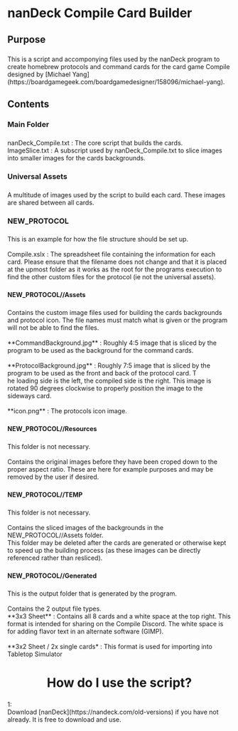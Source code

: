 <h1 align="left">nanDeck Compile Card Builder</h1>

###

<h2 align="left">Purpose</h2>

###

<p align="left">This is a script and accomponying files used by the nanDeck program to create homebrew protocols and command cards for the card game Compile designed by [Michael Yang](https://boardgamegeek.com/boardgamedesigner/158096/michael-yang).</p>

###

<h2 align="left">Contents</h2>

###

<h3 align="left">Main Folder</h3>

###

<p align="left">nanDeck_Compile.txt : The core script that builds the cards.<br>ImageSlice.txt : A subscript used by nanDeck_Compile.txt to slice images into smaller images for the cards backgrounds.</p>

###

<h3 align="left">Universal Assets</h3>

###

<p align="left">A multitude of images used by the script to build each card. These images are shared between all cards.</p>

###

<h3 align="left">NEW_PROTOCOL</h3>

###

<p align="left">This is an example for how the file structure should be set up.<br><br>Compile.xslx : The spreadsheet file containing the information for each card. Please ensure that the filename does not change and that it is placed at the upmost folder as it works as the root for the programs execution to find the other custom files for the protocol (ie not the universal assets).</p>

###

<h4 align="left">NEW_PROTOCOL//Assets</h4>

###

<p align="left">Contains the custom image files used for building the cards backgrounds and protocol icon. The file names must match what is given or the program will not be able to find the files.<br><br>**CommandBackground.jpg** : Roughly 4:5 image that is sliced by the program to be used as the background for the command cards.<br><br>**ProtocolBackground.jpg** : Roughly 7:5 image that is sliced by the program to be used as the front and back of the protocol card. T<br>he loading side is the left, the compiled side is the right. This image is rotated 90 degrees clockwise to properly position the image to the sideways card.<br><br>**icon.png** : The protocols icon image.</p>

###

<h4 align="left">NEW_PROTOCOL//Resources</h4>

###

<p align="left">This folder is not necessary.<br><br>Contains the original images before they have been croped down to the proper aspect ratio. These are here for example purposes and may be removed by the user if desired.</p>

###

<h4 align="left">NEW_PROTOCOL//TEMP</h4>

###

<p align="left">This folder is not necessary.<br><br>Contains the sliced images of the backgrounds in the NEW_PROTOCOL//Assets folder.<br>This folder may be deleted after the cards are generated or otherwise kept to speed up the building process (as these images can be directly referenced rather than resliced).</p>

###

<h4 align="left">NEW_PROTOCOL//Generated</h4>

###

<p align="left">This is the output folder that is generated by the program.<br><br>Contains the 2 output file types.<br>**3x3 Sheet** : Contains all 8 cards and a white space at the top right. This format is intended for sharing on the Compile Discord. The white space is for adding flavor text in an alternate software (GIMP).<br><br>**3x2 Sheet / 2x single cards* : This format is used for importing into Tabletop Simulator</p>

###

<h1 align="center">How do I use the script?</h1>

###

<p align="left">1:<br>Download [nanDeck](https://nandeck.com/old-versions) if you have not already. It is free to download and use.</p>

###
